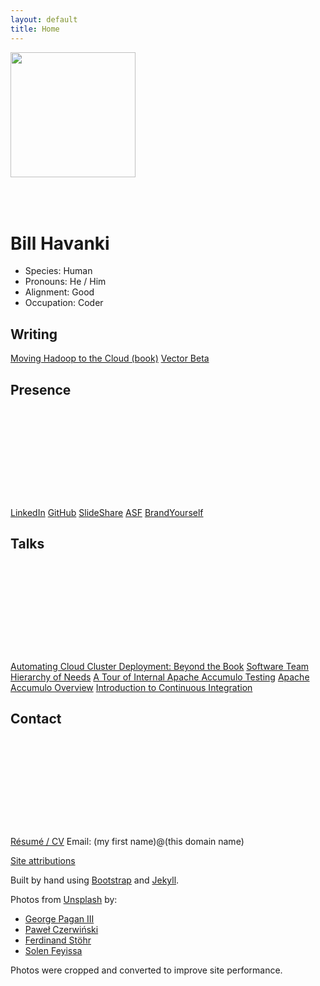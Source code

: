 ```yaml
---
layout: default
title: Home
---
```


<div class="row mt-md-3">
  <div class="col-md d-flex flex-wrap align-items-center" style="min-height: 250px">
    <img src="https://s.gravatar.com/avatar/0d3f2e75b439a8bfcb1a452b1def288f?s=200" class="m-auto d-block" width="200" height="200">
  </div>
  <div class="col-md d-flex flex-wrap align-items-center">
<h1 class="display-4">Bill Havanki</h1>
  </div>
</div>

<div class="row mt-md-2">
  <div class="col d-flex flex-wrap justify-content-center display-text">
    <ul class="list-group list-group-flush">
      <li class="list-group-item py-0">Species: Human</li>
      <li class="list-group-item py-0">Pronouns: He / Him</li>
      <li class="list-group-item py-0">Alignment: Good</li>
      <li class="list-group-item py-0">Occupation: Coder</li>
    </ul>
  </div>
</div>

<div class="row info-section mt-md-4">
  <div class="col-md-5 order-1 d-flex flex-wrap align-items-end justify-content-end info-pic-1">
    <h2 class="d-block">Writing</h2>
  </div>
  <div class="col-md order-2 list-group list-group-flush py-2">
    <a href="https://mh2c.com/" class="list-group-item py-1">Moving Hadoop to the Cloud (book)</a>
    <a href="https://vectorbeta.wordpress.com/" class="list-group-item py-1">Vector Beta</a>
  </div>
</div>

<div class="row info-section mt-md-4">
  <div class="col-md-7 order-1 d-flex flex-wrap align-items-end justify-content-end info-pic-2" style="min-height: 200px">
    <h2 class="d-block">Presence</h2>
  </div>
  <div class="col-md order-2 list-group list-group-flush py-2">
    <a href="https://www.linkedin.com/in/billhavanki" class="list-group-item py-1">LinkedIn</a>
    <a href="https://github.com/bhavanki" class="list-group-item py-1">GitHub</a>
    <a href="https://www.slideshare.net/BillHavanki" class="list-group-item py-1">SlideShare</a>
    <a href="https://people.apache.org/~bhavanki/" class="list-group-item py-1">ASF</a>
    <a href="https://billhavanki.brandyourself.com?source=home" class="list-group-item py-1">BrandYourself</a>
  </div>
</div>

<div class="row info-section mt-md-4">
  <div class="col-md-5 order-1 d-flex flex-wrap align-items-end justify-content-end info-pic-3" style="min-height: 200px">
    <h2 class="d-block">Talks</h2>
  </div>
  <div class="col-md order-2 list-group list-group-flush py-2">
    <a href="https://cdn.oreillystatic.com/en/assets/1/event/261/Automating%20cloud%20cluster%20deployment_%20Beyond%20the%20book%20Presentation.pptx" class="list-group-item py-1">Automating Cloud Cluster Deployment: Beyond the Book</a>
    <a href="https://www.slideshare.net/BillHavanki/software-team-hierarchy-of-needs" class="list-group-item py-1">Software Team Hierarchy of Needs</a>
    <a href="https://www.slideshare.net/BillHavanki/a-tour-of-internal-accumulo-testing" class="list-group-item py-1">A Tour of Internal Apache Accumulo Testing</a>
    <a href="https://www.slideshare.net/BillHavanki/apache-accumulo-overview-35305563" class="list-group-item py-1">Apache Accumulo Overview</a>
    <a href="https://www.slideshare.net/BillHavanki/introduction-to-continuous-integration-32778556" class="list-group-item py-1">Introduction to Continuous Integration</a>
  </div>
</div>

<div class="row info-section mt-md-4">
  <div class="col-md-7 order-1 d-flex flex-wrap align-items-end justify-content-end info-pic-4" style="min-height: 200px">
    <h2 class="d-block">Contact</h2>
  </div>
  <div class="col-md order-2 list-group list-group-flush py-2">
    <a href="resume.html" class="list-group-item py-1">Résumé / CV</a>
    <span class="list-group-item py-1">Email: (my first name)@(this domain name)</span>
  </div>
</div>

<div class="row mt-md-4 mb-md-5">
  <div class="col">
    <p class="text-right">
      <a href="#siteAttributions" data-toggle="collapse" aria-expanded="false" aria-controls="siteAttributions">Site attributions</a>
    </p>
    <div class="collapse" id="siteAttributions">
      <div class="card card-body">
        <p>
          Built by hand using <a href="https://getbootstrap.com/">Bootstrap</a> and <a href="https://jekyllrb.com/">Jekyll</a>.
        </p>
        <p>
          Photos from <a href="https://unsplash.com/wallpapers/design/pattern?utm_source=unsplash&amp;utm_medium=referral&amp;utm_content=creditCopyText">Unsplash</a> by:
        </p>
        <ul>
          <li><a href="https://unsplash.com/@gpthree?utm_source=unsplash&amp;utm_medium=referral&amp;utm_content=creditCopyText">George Pagan III</a></li>
          <li><a href="https://unsplash.com/@pawel_czerwinski?utm_source=unsplash&amp;utm_medium=referral&amp;utm_content=creditCopyText">Paweł Czerwiński</a></li>
          <li><a href="https://unsplash.com/@fellowferdi?utm_source=unsplash&amp;utm_medium=referral&amp;utm_content=creditCopyText">Ferdinand Stöhr</a></li>
          <li><a href="https://unsplash.com/@solenfeyissa?utm_source=unsplash&amp;utm_medium=referral&amp;utm_content=creditCopyText">Solen Feyissa</a></li>
        </ul>
        <p>
          Photos were cropped and converted to improve site performance.
        </p>
      </div>
    </div>
  </div>
</div>

